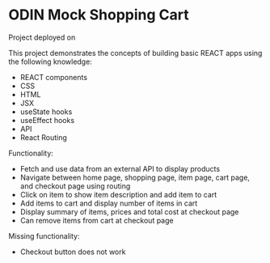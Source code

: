 # ODIN Mock Shopping Cart
Project deployed on 

This project demonstrates the concepts of building basic REACT apps using the following knowledge:
- REACT components
- CSS
- HTML
- JSX
- useState hooks
- useEffect hooks
- API
- React Routing

Functionality:
- Fetch and use data from an external API to display products
- Navigate between home page, shopping page, item page, cart page, and checkout page using routing
- Click on item to show item description and add item to cart
- Add items to cart and display number of items in cart
- Display summary of items, prices and total cost at checkout page
- Can remove items from cart at checkout page

Missing functionality:
- Checkout button does not work
